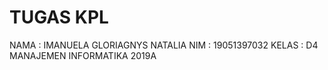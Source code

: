 # TUGAS KPL
NAMA  : IMANUELA GLORIAGNYS NATALIA
NIM   : 19051397032
KELAS : D4 MANAJEMEN INFORMATIKA 2019A
